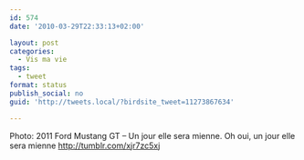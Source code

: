 ```yaml
---
id: 574
date: '2010-03-29T22:33:13+02:00'

layout: post
categories:
  - Vis ma vie
tags:
  - tweet
format: status
publish_social: no
guid: 'http://tweets.local/?birdsite_tweet=11273867634'

---
```


Photo: 2011 Ford Mustang GT – Un jour elle sera mienne. Oh oui, un jour elle sera mienne http://tumblr.com/xjr7zc5xj